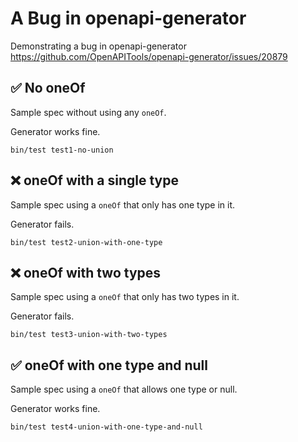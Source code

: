 # A Bug in openapi-generator
Demonstrating a bug in openapi-generator https://github.com/OpenAPITools/openapi-generator/issues/20879

## ✅ No oneOf
Sample spec without using any `oneOf`.  

Generator works fine.

```
bin/test test1-no-union
```

## ❌ oneOf with a single type
Sample spec using a `oneOf` that only has one type in it.

Generator fails.

```
bin/test test2-union-with-one-type
```

## ❌ oneOf with two types
Sample spec using a `oneOf` that only has two types in it.

Generator fails.

```
bin/test test3-union-with-two-types
```

## ✅ oneOf with one type and null

Sample spec using a `oneOf` that allows one type or null.

Generator works fine.

```
bin/test test4-union-with-one-type-and-null
```
